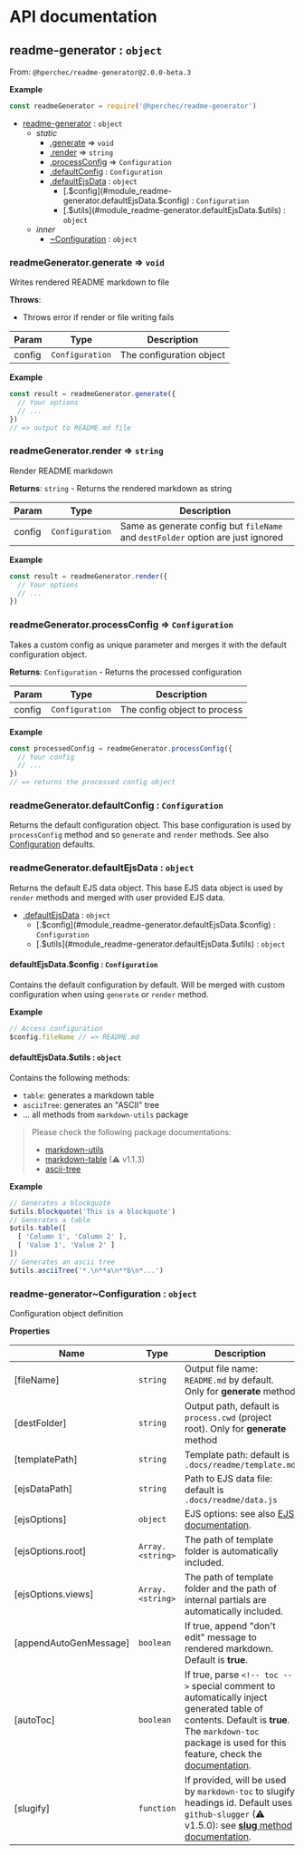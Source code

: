 # API documentation

<a name="module_readme-generator"></a>

## readme-generator : <code>object</code>
From: `@hperchec/readme-generator@2.0.0-beta.3`

**Example**  
```js
const readmeGenerator = require('@hperchec/readme-generator')
```

* [readme-generator](#module_readme-generator) : <code>object</code>
    * _static_
        * [.generate](#module_readme-generator.generate) ⇒ <code>void</code>
        * [.render](#module_readme-generator.render) ⇒ <code>string</code>
        * [.processConfig](#module_readme-generator.processConfig) ⇒ <code>Configuration</code>
        * [.defaultConfig](#module_readme-generator.defaultConfig) : <code>Configuration</code>
        * [.defaultEjsData](#module_readme-generator.defaultEjsData) : <code>object</code>
            * [.$config](#module_readme-generator.defaultEjsData.$config) : <code>Configuration</code>
            * [.$utils](#module_readme-generator.defaultEjsData.$utils) : <code>object</code>
    * _inner_
        * [~Configuration](#module_readme-generator..Configuration) : <code>object</code>

<a name="module_readme-generator.generate"></a>

### readmeGenerator.generate ⇒ <code>void</code>
Writes rendered README markdown to file

**Throws**:

- Throws error if render or file writing fails


| Param | Type | Description |
| --- | --- | --- |
| config | <code>Configuration</code> | The configuration object |

**Example**  
```js
const result = readmeGenerator.generate({
  // Your options
  // ...
})
// => output to README.md file
```
<a name="module_readme-generator.render"></a>

### readmeGenerator.render ⇒ <code>string</code>
Render README markdown

**Returns**: <code>string</code> - Returns the rendered markdown as string  

| Param | Type | Description |
| --- | --- | --- |
| config | <code>Configuration</code> | Same as generate config but `fileName` and `destFolder` option are just ignored |

**Example**  
```js
const result = readmeGenerator.render({
  // Your options
  // ...
})
```
<a name="module_readme-generator.processConfig"></a>

### readmeGenerator.processConfig ⇒ <code>Configuration</code>
Takes a custom config as unique parameter and merges it with the default configuration object.

**Returns**: <code>Configuration</code> - Returns the processed configuration  

| Param | Type | Description |
| --- | --- | --- |
| config | <code>Configuration</code> | The config object to process |

**Example**  
```js
const processedConfig = readmeGenerator.processConfig({
  // Your config
  // ...
})
// => returns the processed config object
```
<a name="module_readme-generator.defaultConfig"></a>

### readmeGenerator.defaultConfig : <code>Configuration</code>
Returns the default configuration object.
This base configuration is used by `processConfig` method and so `generate` and `render` methods.
See also [Configuration](#module_readme-generator..Configuration) defaults.

<a name="module_readme-generator.defaultEjsData"></a>

### readmeGenerator.defaultEjsData : <code>object</code>
Returns the default EJS data object.
This base EJS data object is used by `render` methods and merged with user provided EJS data.


* [.defaultEjsData](#module_readme-generator.defaultEjsData) : <code>object</code>
    * [.$config](#module_readme-generator.defaultEjsData.$config) : <code>Configuration</code>
    * [.$utils](#module_readme-generator.defaultEjsData.$utils) : <code>object</code>

<a name="module_readme-generator.defaultEjsData.$config"></a>

#### defaultEjsData.$config : <code>Configuration</code>
Contains the default configuration by default.
Will be merged with custom configuration when using `generate` or `render` method.

**Example**  
```js
// Access configuration
$config.fileName // => README.md
```
<a name="module_readme-generator.defaultEjsData.$utils"></a>

#### defaultEjsData.$utils : <code>object</code>
Contains the following methods:

- `table`: generates a markdown table
- `asciiTree`: generates an "ASCII" tree
- ... all methods from `markdown-utils` package

> Please check the following package documentations:
> - [markdown-utils](https://github.com/jonschlinkert/markdown-utils)
> - [markdown-table](https://www.npmjs.com/package/markdown-table) (⚠ v1.1.3)
> - [ascii-tree](https://www.npmjs.com/package/ascii-tree)

**Example**  
```js
// Generates a blockquote
$utils.blockquote('This is a blockquote')
// Generates a table
$utils.table([
  [ 'Column 1', 'Column 2' ],
  [ 'Value 1', 'Value 2' ]
])
// Generates an ascii tree
$utils.asciiTree('*.\n**a\n**b\n*...')
```
<a name="module_readme-generator..Configuration"></a>

### readme-generator~Configuration : <code>object</code>
Configuration object definition

**Properties**

| Name | Type | Description |
| --- | --- | --- |
| [fileName] | <code>string</code> | Output file name: `README.md` by default. Only for **generate** method |
| [destFolder] | <code>string</code> | Output path, default is `process.cwd` (project root). Only for **generate** method |
| [templatePath] | <code>string</code> | Template path: default is `.docs/readme/template.md` |
| [ejsDataPath] | <code>string</code> | Path to EJS data file: default is `.docs/readme/data.js` |
| [ejsOptions] | <code>object</code> | EJS options: see also [EJS documentation](https://www.npmjs.com/package/ejs#options). |
| [ejsOptions.root] | <code>Array.&lt;string&gt;</code> | The path of template folder is automatically included. |
| [ejsOptions.views] | <code>Array.&lt;string&gt;</code> | The path of template folder and the path of internal partials are automatically included. |
| [appendAutoGenMessage] | <code>boolean</code> | If true, append "don't edit" message to rendered markdown. Default is **true**. |
| [autoToc] | <code>boolean</code> | If true, parse `<!-- toc -->` special comment to automatically inject generated table of contents. Default is **true**. The `markdown-toc` package is used for this feature, check the [documentation](https://www.npmjs.com/package/markdown-toc). |
| [slugify] | <code>function</code> | If provided, will be used by `markdown-toc` to slugify headings id. Default uses `github-slugger` (⚠ v1.5.0): see [**slug** method documentation](https://github.com/Flet/github-slugger#usage). |

